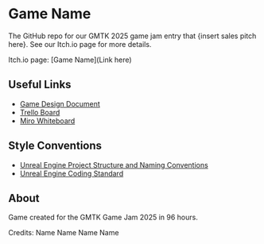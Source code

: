# Game Name
The GitHub repo for our GMTK 2025 game jam entry that {insert sales pitch here}.
See our Itch.io page for more details.

Itch.io page: [Game Name](Link here)

## Useful Links
- [Game Design Document](https://docs.google.com/document/d/1XG7sEVUhHsmPbxHvH9N4uAssWslHaOzbj3_aH7MuSvI/edit?usp=sharing)
- [Trello Board](https://trello.com/invite/b/6887c00600b60a4756f0858f/ATTIf6e3e3f02f4e52738d4d540fb2eb9948D387E56A/gmtk2025)
- [Miro Whiteboard](https://miro.com/welcomeonboard/a0trQVlnTFBWVWxPenVWaEhlSEV5dEVvN1h0ZUVjOGd0dzN3WTF3UUhiOE1CK0lVenRPVHJnNk1CK2Z2cnpsRWxzZ1RzUzRSWEFWRW1EZGtVSU4rQ2JBeWEzRFViOGRHSGpad0dhT3R3aWZSQXBkT1FUOHlhU1Y5VkhzM2hudVFnbHpza3F6REdEcmNpNEFOMmJXWXBBPT0hdjE=?share_link_id=614750964094)

## Style Conventions
- [Unreal Engine Project Structure and Naming Conventions](https://dev.epicgames.com/community/learning/tutorials/mX6b/unreal-engine-project-structure-naming-conventions)
- [Unreal Engine Coding Standard](https://dev.epicgames.com/documentation/en-us/unreal-engine/coding-standard)

## About
Game created for the GMTK Game Jam 2025 in 96 hours. 

Credits: Name Name Name Name

